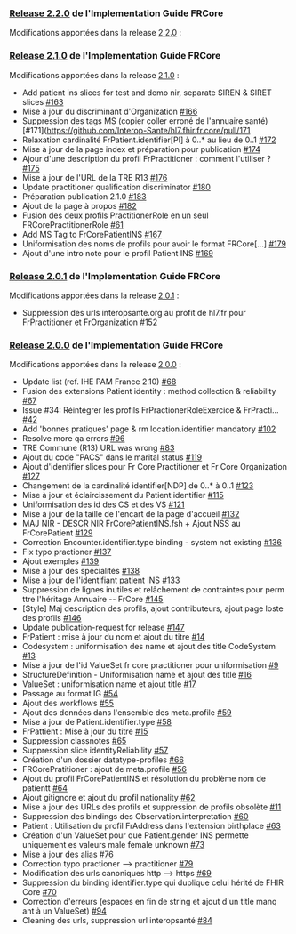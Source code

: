 ### [Release 2.2.0](https://hl7.fr/ig/fhir/core/2.2.0) de l'Implementation Guide FRCore

Modifications apportées dans la release [2.2.0](https://github.com/Interop-Sante/hl7.fhir.fr.core/milestone/10?closed=1) :

### [Release 2.1.0](https://hl7.fr/ig/fhir/core/2.1.0) de l'Implementation Guide FRCore

Modifications apportées dans la release [2.1.0](https://github.com/Interop-Sante/hl7.fhir.fr.core/milestone/9?closed=1) :

* Add patient ins slices for test and demo nir, separate SIREN & SIRET slices [#163](https://github.com/Interop-Sante/hl7.fhir.fr.core/pull/163)
* Mise à jour du discriminant d'Organization [#166](https://github.com/Interop-Sante/hl7.fhir.fr.core/pull/166)
* Suppression des tags MS (copier coller erroné de l'annuaire santé) [#171](https://github.com/Interop-Sante/hl7.fhir.fr.core/pull/171
* Relaxation cardinalité FrPatient.identifier[PI] à 0..* au lieu de 0..1 [#172](https://github.com/Interop-Sante/hl7.fhir.fr.core/pull/172)
* Mise à jour de la page index et préparation pour publication [#174](https://github.com/Interop-Sante/hl7.fhir.fr.core/pull/174)
* Ajour d'une description du profil FrPractitioner : comment l'utiliser ? [#175](https://github.com/Interop-Sante/hl7.fhir.fr.core/pull/175)
* Mise à jour de l'URL de la TRE R13 [#176](https://github.com/Interop-Sante/hl7.fhir.fr.core/pull/176)
* Update practitioner qualification discriminator [#180](https://github.com/Interop-Sante/hl7.fhir.fr.core/pull/180)
* Préparation publication 2.1.0 [#183](https://github.com/Interop-Sante/hl7.fhir.fr.core/pull/183)
* Ajout de la page à propos [#182](https://github.com/Interop-Sante/hl7.fhir.fr.core/pull/182)
* Fusion des deux profils PractitionerRole en un seul FRCorePractitionerRole [#61](https://github.com/Interop-Sante/hl7.fhir.fr.core/pull/61 )
* Add MS Tag to FrCorePatientINS [#167](https://github.com/Interop-Sante/hl7.fhir.fr.core/pull/167)
* Uniformisation des noms de profils pour avoir le format FRCore[...] [#179](https://github.com/Interop-Sante/hl7.fhir.fr.core/pull/179)
* Ajout d'une intro note pour le profil Patient INS [#169](https://github.com/Interop-Sante/hl7.fhir.fr.core/pull/169)

### [Release 2.0.1](https://hl7.fr/ig/fhir/core/2.0.1) de l'Implementation Guide FRCore

Modifications apportées dans la release [2.0.1](https://github.com/Interop-Sante/hl7.fhir.fr.core/milestone/11) :

* Suppression des urls interopsante.org au profit de hl7.fr pour FrPractitioner et FrOrganization [#152](https://github.com/Interop-Sante/hl7.fhir.fr.core/pull/152)

### [Release 2.0.0](https://hl7.fr/ig/fhir/core/2.0.0) de l'Implementation Guide FRCore

Modifications apportées dans la release [2.0.0](https://github.com/Interop-Sante/hl7.fhir.fr.core/milestone/6?closed=1) :

* Update list (ref. IHE PAM France 2.10) [#68](https://github.com/Interop-Sante/hl7.fhir.fr.core/pull/68)
* Fusion des extensions Patient identity : method collection & reliability [#67](https://github.com/Interop-Sante/hl7.fhir.fr.core/pull/67)
* Issue #34: Réintégrer les profils FrPractionerRoleExercice & FrPracti… [#42](https://github.com/Interop-Sante/hl7.fhir.fr.core/pull/42)
* Add 'bonnes pratiques' page & rm location.identifier mandatory [#102](https://github.com/Interop-Sante/hl7.fhir.fr.core/pull/102)
* Resolve more qa errors [#96](https://github.com/Interop-Sante/hl7.fhir.fr.core/pull/96)
* TRE Commune (R13) URL was wrong [#83](https://github.com/Interop-Sante/hl7.fhir.fr.core/pull/83)
* Ajout du code "PACS" dans le marital status [#119](https://github.com/Interop-Sante/hl7.fhir.fr.core/pull/119)
* Ajout d'identifier slices pour Fr Core Practitioner et Fr Core Organization [#127](https://github.com/Interop-Sante/hl7.fhir.fr.core/pull/127)
* Changement de la cardinalité identifier[NDP] de 0..* à 0..1 [#123](https://github.com/Interop-Sante/hl7.fhir.fr.core/pull/123)
* Mise à jour et éclaircissement du Patient identifier [#115](https://github.com/Interop-Sante/hl7.fhir.fr.core/pull/115)
* Uniformisation des id des CS et des VS [#121](https://github.com/Interop-Sante/hl7.fhir.fr.core/pull/121)
* Mise à jour de la taille de l'encart de la page d'accueil [#132](https://github.com/Interop-Sante/hl7.fhir.fr.core/pull/132)
* MAJ NIR - DESCR NIR FrCorePatientINS.fsh + Ajout NSS au FrCorePatient [#129](https://github.com/Interop-Sante/hl7.fhir.fr.core/pull/129)
* Correction Encounter.identifier.type binding - system not existing [#136](https://github.com/Interop-Sante/hl7.fhir.fr.core/pull/136)
* Fix typo practioner [#137](https://github.com/Interop-Sante/hl7.fhir.fr.core/pull/137)
* Ajout exemples [#139](https://github.com/Interop-Sante/hl7.fhir.fr.core/pull/139)
* Mise à jour des spécialités [#138](https://github.com/Interop-Sante/hl7.fhir.fr.core/pull/138)
* Mise à jour de l'identifiant patient INS [#133](https://github.com/Interop-Sante/hl7.fhir.fr.core/pull/133)
* Suppression de lignes inutiles et relâchement de contraintes pour perm ttre l'héritage Annuaire -- FrCore [#145](https://github.com/Interop-Sante/hl7.fhir.fr.core/pull/145)
* [Style] Maj description des profils, ajout contributeurs, ajout page loste des profils [#146](https://github.com/Interop-Sante/hl7.fhir.fr.core/pull/146)
* Update publication-request for release [#147](https://github.com/Interop-Sante/hl7.fhir.fr.core/pull/147)
* FrPatient : mise à jour du nom et ajout du titre [#14](https://github.com/Interop-Sante/hl7.fhir.fr.core/pull/14)
* Codesystem : uniformisation des name et ajout des title CodeSystem [#13](https://github.com/Interop-Sante/hl7.fhir.fr.core/pull/13)
* Mise à jour de l'id ValueSet fr core practitioner pour uniformisation [#9](https://github.com/Interop-Sante/hl7.fhir.fr.core/pull/9)
* StructureDefinition - Uniformisation name et ajout des title [#16](https://github.com/Interop-Sante/hl7.fhir.fr.core/pull/16)
* ValueSet : uniformisation name et ajout title [#17](https://github.com/Interop-Sante/hl7.fhir.fr.core/pull/17)
* Passage au format IG [#54](https://github.com/Interop-Sante/hl7.fhir.fr.core/pull/54)
* Ajout des workflows [#55](https://github.com/Interop-Sante/hl7.fhir.fr.core/pull/55)
* Ajout des données dans l'ensemble des meta.profile [#59](https://github.com/Interop-Sante/hl7.fhir.fr.core/pull/59)
* Mise à jour de Patient.identifier.type [#58](https://github.com/Interop-Sante/hl7.fhir.fr.core/pull/58)
* FrPattient : Mise à jour du titre [#15](https://github.com/Interop-Sante/hl7.fhir.fr.core/pull/15)
* Suppression classnotes [#65](https://github.com/Interop-Sante/hl7.fhir.fr.core/pull/65)
* Suppression slice identityReliability [#57](https://github.com/Interop-Sante/hl7.fhir.fr.core/pull/57)
* Création d'un dossier datatype-profiles [#66](https://github.com/Interop-Sante/hl7.fhir.fr.core/pull/66)
* FRCorePratitioner : ajout de meta.profile [#56](https://github.com/Interop-Sante/hl7.fhir.fr.core/pull/56)
* Ajout du profil FrCorePatientINS et résolution du problème nom de patientt [#64](https://github.com/Interop-Sante/hl7.fhir.fr.core/pull/64)
* Ajout gitignore et ajout du profil nationality [#62](https://github.com/Interop-Sante/hl7.fhir.fr.core/pull/62)
* Mise à jour des URLs des profils et suppression de profils obsolète [#11](https://github.com/Interop-Sante/hl7.fhir.fr.core/pull/11)
* Suppression des bindings des Observation.interpretation [#60](https://github.com/Interop-Sante/hl7.fhir.fr.core/pull/60)
* Patient : Utilisation du profil FrAddress dans l'extension birthplace [#63](https://github.com/Interop-Sante/hl7.fhir.fr.core/pull/63)
* Création d'un ValueSet pour que Patient.gender INS permette uniquement  es valeurs male female unknown
[#73](https://github.com/Interop-Sante/hl7.fhir.fr.core/pull/73)
* Mise à jour des alias [#76](https://github.com/Interop-Sante/hl7.fhir.fr.core/pull/76)
* Correction typo practioner --> practitioner [#79](https://github.com/Interop-Sante/hl7.fhir.fr.core/pull/79)
* Modification des urls canoniques http --> https [#69](https://github.com/Interop-Sante/hl7.fhir.fr.core/pull/69)
* Suppression du binding identifier.type qui duplique celui hérité de FHIR Core [#70](https://github.com/Interop-Sante/hl7.fhir.fr.core/pull/70)
* Correction d'erreurs (espaces en fin de string et ajout d'un title manq ant à un ValueSet) [#94](https://github.com/Interop-Sante/hl7.fhir.fr.core/pull/94)
* Cleaning des urls, suppression url interopsanté [#84](https://github.com/Interop-Sante/hl7.fhir.fr.core/pull/84)